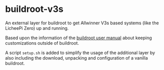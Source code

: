 # buildroot-v3s #

An external layer for buildroot to get Allwinner V3s based systems (like the
LicheePi Zero) up and running.

Based upon the information of the
[buildroot user manual](https://buildroot.org/downloads/manual/manual.html)
about keeping customizations outside of buildroot.

A script `setup.sh` is added to simplify the usage of the additional layer
by also including the download, unpacking and configuration of a vanilla
buildroot.
